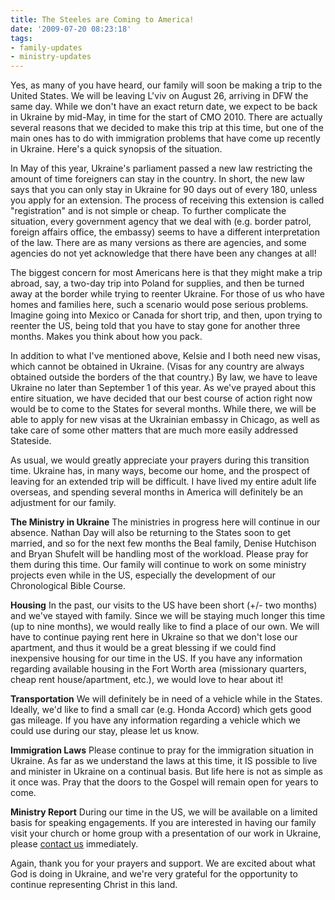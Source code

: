 ```yaml
---
title: The Steeles are Coming to America!
date: '2009-07-20 08:23:18'
tags:
- family-updates
- ministry-updates
---
```


<div id="_mcePaste" style="position: absolute; left: -10000px; top: 0px; width: 1px; height: 1px; overflow-x: hidden; overflow-y: hidden;">The Steeles are Coming to America!</div>
<div id="_mcePaste" style="position: absolute; left: -10000px; top: 0px; width: 1px; height: 1px; overflow-x: hidden; overflow-y: hidden;">Yes, as many of you have heard, our family will soon be making a trip to the United States. We will be leaving L'viv on August 26, arriving in DFW the same day. While we don't have an exact return date, we expect to be back in Ukraine by mid-May, in time for the start of CMO 2010. There are actually several reasons that we decided to make this trip at this time, but one of the main ones has to do with immigration problems that have come up recently in Ukraine. Here's a quick synopsis of the situation.</div>
<div id="_mcePaste" style="position: absolute; left: -10000px; top: 0px; width: 1px; height: 1px; overflow-x: hidden; overflow-y: hidden;">In May of this year, Ukraine's parliament passed a new law restricting the amount of time during which foreigners can stay in the country. In short, the new law says that you can only stay in Ukraine for 90 days out of every 180, unless you apply for an extension. The process of receiving this extension is called "registration" and is not simple or cheap. To further complicate the situation, every government agency that we deal with (e.g. border patrol, foreign affairs office, the embassy) seems to have a different interpretation of the law. There are as many versions as there are agencies, and some agencies do not yet acknowledge that there have been any changes at all!</div>
<div id="_mcePaste" style="position: absolute; left: -10000px; top: 0px; width: 1px; height: 1px; overflow-x: hidden; overflow-y: hidden;">The biggest concern for most Americans here is that they might make a trip abroad, say, a two-day trip into Poland for supplies, and then be turned away at the border while trying to reenter Ukraine. For those of us who have homes and families here, such a scenario would pose serious problems. Imagine going into Mexico or Canada for short trip, and then, upon trying to reenter the US, being told that you have to stay gone for another three months. Makes you think about how you pack.</div>
<div id="_mcePaste" style="position: absolute; left: -10000px; top: 0px; width: 1px; height: 1px; overflow-x: hidden; overflow-y: hidden;">In addition to what I've mentioned above, Kelsie and I both need new visas, which cannot be obtained in Ukraine. (Visas for any country are always obtained outside the borders of the that country.) By law, we have to leave Ukraine no later than September 1 of this year. As we've prayed about this entire situation, we have decided that our best course of action right now would be to come to the States for several months. While there, we will be able to apply for new visas at the Ukrainian embassy in Chicago, as well as take care of some other matters that are much more easily addressed Stateside.</div>
<div id="_mcePaste" style="position: absolute; left: -10000px; top: 0px; width: 1px; height: 1px; overflow-x: hidden; overflow-y: hidden;">As usual, we would greatly appreciate your prayers during this transition time. Ukraine has, in many ways, become our home, and the prospect of leaving for an extended trip will be difficult. I have lived my entire adult life overseas, and spending several months in America will definitely be an adjustment for our family.</div>
<div id="_mcePaste" style="position: absolute; left: -10000px; top: 0px; width: 1px; height: 1px; overflow-x: hidden; overflow-y: hidden;">The Ministry in Ukraine</div>
<div id="_mcePaste" style="position: absolute; left: -10000px; top: 0px; width: 1px; height: 1px; overflow-x: hidden; overflow-y: hidden;">The ministries in progress here will continue in our absence. Nathan Day will also be returning to the States soon to get married, and so for the next few months the Beal family, Denise Hutchison and Bryan Shufelt will be handling most of the workload. Please pray for them during this time. Our family will continue to work on some ministry projects even while in the US, especially the development of our Chronological Bible Course.</div>
<div id="_mcePaste" style="position: absolute; left: -10000px; top: 0px; width: 1px; height: 1px; overflow-x: hidden; overflow-y: hidden;">Housing</div>
<div id="_mcePaste" style="position: absolute; left: -10000px; top: 0px; width: 1px; height: 1px; overflow-x: hidden; overflow-y: hidden;">In the past, our visits to the US have been short (+/- two months) and we've stayed with family. Since we will be staying much longer this time (up to nine months), we would really like to find a place of our own. We will have to continue paying rent here in Ukraine so that we don't lose our apartment, and thus it would be a great blessing if we could find inexpensive housing for our time in the US. If you have any information regarding available housing (missionary quarters, cheap rent house/apartment, etc.), we would love to hear about it!</div>
<div id="_mcePaste" style="position: absolute; left: -10000px; top: 0px; width: 1px; height: 1px; overflow-x: hidden; overflow-y: hidden;">Transportation</div>
<div id="_mcePaste" style="position: absolute; left: -10000px; top: 0px; width: 1px; height: 1px; overflow-x: hidden; overflow-y: hidden;">We will definitely be in need of a vehicle while in the States. Ideally, we'd like to find a small car (e.g. Honda Accord) which gets good gas mileage. If you have any information regarding a cheap (possibly free?) vehicle which we could use during our stay, please let us know.</div>
<div id="_mcePaste" style="position: absolute; left: -10000px; top: 0px; width: 1px; height: 1px; overflow-x: hidden; overflow-y: hidden;">Immigration Laws</div>
<div id="_mcePaste" style="position: absolute; left: -10000px; top: 0px; width: 1px; height: 1px; overflow-x: hidden; overflow-y: hidden;">Please continue to pray for the immigration situation in Ukraine. As far as we understand the laws at this time, it IS possible to live and minister in Ukraine on a continual basis. But life here is not as simple as it once was. Pray that the doors to the Gospel will remain open for years to come.</div>
<div id="_mcePaste" style="position: absolute; left: -10000px; top: 0px; width: 1px; height: 1px; overflow-x: hidden; overflow-y: hidden;">Ukraine Ministry Reporting</div>
<div id="_mcePaste" style="position: absolute; left: -10000px; top: 0px; width: 1px; height: 1px; overflow-x: hidden; overflow-y: hidden;">During our time in the US, we will be available on a limited basis for speaking engagements. If you are interested in having our family visit your church or home group with a presentation of our work in Ukraine, please contact us immediately.</div>
<div id="_mcePaste" style="position: absolute; left: -10000px; top: 0px; width: 1px; height: 1px; overflow-x: hidden; overflow-y: hidden;">Again, thank you for your prayers and support. We are excited about what God is doing in Ukraine, and we're very grateful for the opportunity to continue representing Christ in this land.</div>
Yes, as many of you have heard, our family will soon be making a trip to the United States. We will be leaving L'viv on August 26, arriving in DFW the same day. While we don't have an exact return date, we expect to be back in Ukraine by mid-May, in time for the start of CMO 2010. There are actually several reasons that we decided to make this trip at this time, but one of the main ones has to do with immigration problems that have come up recently in Ukraine. Here's a quick synopsis of the situation.

In May of this year, Ukraine's parliament passed a new law restricting the amount of time foreigners can stay in the country. In short, the new law says that you can only stay in Ukraine for 90 days out of every 180, unless you apply for an extension. The process of receiving this extension is called "registration" and is not simple or cheap. To further complicate the situation, every government agency that we deal with (e.g. border patrol, foreign affairs office, the embassy) seems to have a different interpretation of the law. There are as many versions as there are agencies, and some agencies do not yet acknowledge that there have been any changes at all!

The biggest concern for most Americans here is that they might make a trip abroad, say, a two-day trip into Poland for supplies, and then be turned away at the border while trying to reenter Ukraine. For those of us who have homes and families here, such a scenario would pose serious problems. Imagine going into Mexico or Canada for short trip, and then, upon trying to reenter the US, being told that you have to stay gone for another three months. Makes you think about how you pack.

In addition to what I've mentioned above, Kelsie and I both need new visas, which cannot be obtained in Ukraine. (Visas for any country are always obtained outside the borders of the that country.) By law, we have to leave Ukraine no later than September 1 of this year. As we've prayed about this entire situation, we have decided that our best course of action right now would be to come to the States for several months. While there, we will be able to apply for new visas at the Ukrainian embassy in Chicago, as well as take care of some other matters that are much more easily addressed Stateside.

As usual, we would greatly appreciate your prayers during this transition time. Ukraine has, in many ways, become our home, and the prospect of leaving for an extended trip will be difficult. I have lived my entire adult life overseas, and spending several months in America will definitely be an adjustment for our family.

<strong>The Ministry in Ukraine</strong>
The ministries in progress here will continue in our absence. Nathan Day will also be returning to the States soon to get married, and so for the next few months the Beal family, Denise Hutchison and Bryan Shufelt will be handling most of the workload. Please pray for them during this time. Our family will continue to work on some ministry projects even while in the US, especially the development of our Chronological Bible Course.

<strong>Housing</strong>
In the past, our visits to the US have been short (+/- two months) and we've stayed with family. Since we will be staying much longer this time (up to nine months), we would really like to find a place of our own. We will have to continue paying rent here in Ukraine so that we don't lose our apartment, and thus it would be a great blessing if we could find inexpensive housing for our time in the US. If you have any information regarding available housing in the Fort Worth area (missionary quarters, cheap rent house/apartment, etc.), we would love to hear about it!

<strong>Transportation</strong>
We will definitely be in need of a vehicle while in the States. Ideally, we'd like to find a small car (e.g. Honda Accord) which gets good gas mileage. If you have any information regarding a vehicle which we could use during our stay, please let us know.

<strong>Immigration Laws</strong>
Please continue to pray for the immigration situation in Ukraine. As far as we understand the laws at this time, it IS possible to live and minister in Ukraine on a continual basis. But life here is not as simple as it once was. Pray that the doors to the Gospel will remain open for years to come.

<strong>Ministry Report</strong>
During our time in the US, we will be available on a limited basis for speaking engagements. If you are interested in having our family visit your church or home group with a presentation of our work in Ukraine, please <a href="http://www.ofreport.com/contact-us/">contact us</a> immediately.

Again, thank you for your prayers and support. We are excited about what God is doing in Ukraine, and we're very grateful for the opportunity to continue representing Christ in this land.
